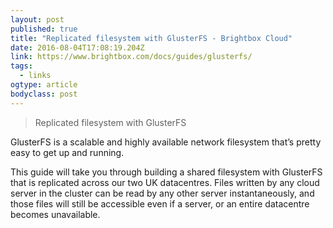 ```yaml
---
layout: post 
published: true 
title: "Replicated filesystem with GlusterFS - Brightbox Cloud" 
date: 2016-08-04T17:08:19.204Z 
link: https://www.brightbox.com/docs/guides/glusterfs/ 
tags:
  - links
ogtype: article 
bodyclass: post 
---
```


> Replicated filesystem with GlusterFS

GlusterFS is a scalable and highly available network filesystem that’s pretty easy to get up and running.

This guide will take you through building a shared filesystem with GlusterFS that is replicated across our two UK datacentres. Files written by any cloud server in the cluster can be read by any other server instantaneously, and those files will still be accessible even if a server, or an entire datacentre becomes unavailable.